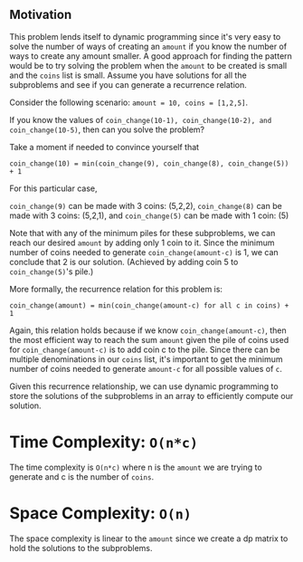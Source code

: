 ## Motivation
This problem lends itself to dynamic programming since it's very easy to solve the number of ways of creating an `amount` if you know the number of ways to create any amount smaller. A good approach for finding the pattern would be to try solving the problem when the `amount` to be created is small and the `coins` list is small. Assume you have solutions for all the subproblems and see if you can generate a recurrence relation.

Consider the following scenario: `amount = 10, coins = [1,2,5]`. 

If you know the values of `coin_change(10-1), coin_change(10-2), and coin_change(10-5)`, then can you solve the problem? 

Take a moment if needed to convince yourself that 

`coin_change(10) = min(coin_change(9), coin_change(8), coin_change(5)) + 1` 

For this particular case,

`coin_change(9)` can be made with 3 coins: (5,2,2), 
`coin_change(8)` can be made with 3 coins: (5,2,1), and 
`coin_change(5)` can be made with 1 coin: (5)

Note that with any of the minimum piles for these subproblems, we can reach our desired `amount` by adding only 1 coin to it. Since the minimum number of coins needed to generate `coin_change(amount-c)` is 1, we can conclude that 2 is our solution. (Achieved by adding coin 5 to `coin_change(5)`'s pile.)

More formally, the recurrence relation for this problem is: 

`coin_change(amount) = min(coin_change(amount-c) for all c in coins) + 1` 

Again, this relation holds because if we know `coin_change(amount-c)`, then the most efficient way to reach the sum `amount` given the pile of coins used for `coin_change(amount-c)` is to add coin c to the pile. Since there can be multiple denominations in our `coins` list, it's important to get the minimum number of coins needed to generate `amount-c` for all possible values of `c`. 

Given this recurrence relationship, we can use dynamic programming to store the solutions of the subproblems in an array to efficiently compute our solution.

# Time Complexity: `O(n*c)`
The time complexity is `O(n*c)`  where n is the `amount` we are trying to generate and c is the number of `coins`.

# Space Complexity: `O(n)`
The space complexity is linear to the `amount` since we create a dp matrix to hold the solutions to the subproblems.